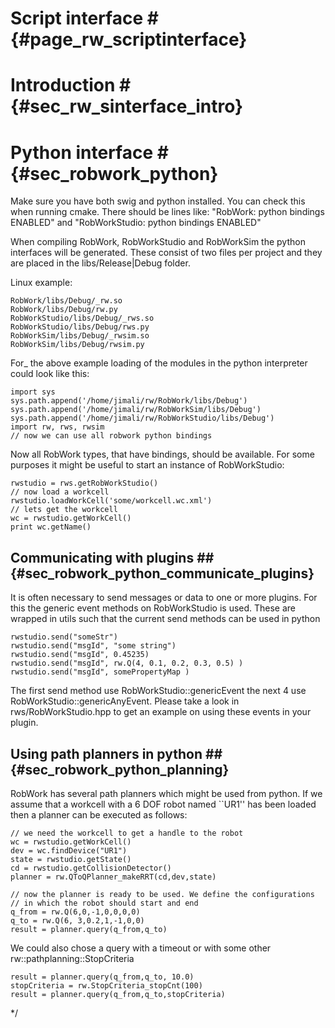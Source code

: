 # Script interface # 	{#page_rw_scriptinterface}

# Introduction # 	{#sec_rw_sinterface_intro}


# Python interface # 	{#sec_robwork_python}

Make sure you have both swig and python installed. You can check this when running
cmake. There should be lines like: "RobWork: python bindings ENABLED" and
"RobWorkStudio: python bindings ENABLED"

When compiling RobWork, RobWorkStudio and RobWorkSim the python interfaces will be
generated. These consist of two files per project and they are placed in the
libs/Release|Debug folder.

Linux example:

	RobWork/libs/Debug/_rw.so 
	RobWork/libs/Debug/rw.py 
	RobWorkStudio/libs/Debug/_rws.so 
	RobWorkStudio/libs/Debug/rws.py 
	RobWorkSim/libs/Debug/_rwsim.so 
	RobWorkSim/libs/Debug/rwsim.py 

For_ the above example loading of the modules in the python interpreter could look like this:

~~~~{.py}
import sys
sys.path.append('/home/jimali/rw/RobWork/libs/Debug')
sys.path.append('/home/jimali/rw/RobWorkSim/libs/Debug')
sys.path.append('/home/jimali/rw/RobWorkStudio/libs/Debug')
import rw, rws, rwsim
// now we can use all robwork python bindings
~~~~

Now all RobWork types, that have bindings, should be available. For some purposes it might
be useful to start an instance of RobWorkStudio:

~~~~{.py}
rwstudio = rws.getRobWorkStudio()
// now load a workcell
rwstudio.loadWorkCell('some/workcell.wc.xml')
// lets get the workcell
wc = rwstudio.getWorkCell()
print wc.getName()
~~~~

## Communicating with plugins ## 	{#sec_robwork_python_communicate_plugins}
It is often necessary to send messages or data to one or more plugins. For this the
generic event methods on RobWorkStudio is used. These are wrapped in utils such that
the current send methods can be used in python

~~~~{.py}
rwstudio.send("someStr")
rwstudio.send("msgId", "some string")
rwstudio.send("msgId", 0.45235)
rwstudio.send("msgId", rw.Q(4, 0.1, 0.2, 0.3, 0.5) )
rwstudio.send("msgId", somePropertyMap )
~~~~

The first send method use RobWorkStudio::genericEvent the next 4 use RobWorkStudio::genericAnyEvent.
Please take a look in rws/RobWorkStudio.hpp to get an example on using these events in your plugin.

## Using path planners in python ## {#sec_robwork_python_planning}
RobWork has several path planners which might be used from python. If we assume that a workcell with a
6 DOF robot named ``UR1'' has been loaded then a planner can be executed as follows:

~~~~{.py}
// we need the workcell to get a handle to the robot
wc = rwstudio.getWorkCell()
dev = wc.findDevice("UR1")
state = rwstudio.getState()
cd = rwstudio.getCollisionDetector()
planner = rw.QToQPlanner_makeRRT(cd,dev,state)

// now the planner is ready to be used. We define the configurations
// in which the robot should start and end
q_from = rw.Q(6,0,-1,0,0,0,0)
q_to = rw.Q(6, 3,0.2,1,-1,0,0)
result = planner.query(q_from,q_to) 
~~~~

We could also chose a query with a timeout or with some other rw::pathplanning::StopCriteria

~~~~{.py}
result = planner.query(q_from,q_to, 10.0) 
stopCriteria = rw.StopCriteria_stopCnt(100)
result = planner.query(q_from,q_to,stopCriteria) 
~~~~



*/

